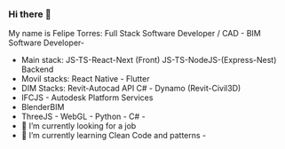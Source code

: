 ### Hi there 👋

My name is Felipe Torres:
Full Stack Software Developer / CAD - BIM Software Developer-
- Main stack: JS-TS-React-Next (Front) JS-TS-NodeJS-(Express-Nest) Backend
- Movil stacks: React Native - Flutter
- DIM Stacks: Revit-Autocad API C# - Dynamo (Revit-Civil3D) 
- IFCJS - Autodesk Platform Services
- BlenderBIM
- ThreeJS - WebGL - Python - C# - 
- 🔭 I’m currently looking for a job
- 🌱 I’m currently learning Clean Code and patterns - 

  
<!--
**felipet73/felipet73** is a ✨ _special_ ✨ repository because its `README.md` (this file) appears on your GitHub profile.

Here are some ideas to get you started:

- 🔭 I’m currently working on ...
- 🌱 I’m currently learning ...
- 👯 I’m looking to collaborate on ...
- 🤔 I’m looking for help with ...
- 💬 Ask me about ...
- 📫 How to reach me: ...
- 😄 Pronouns: ...
- ⚡ Fun fact: ...
-->
